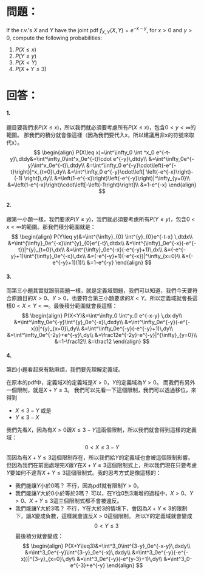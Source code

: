# 問題：
If the r.v.'s $X$ and $Y$ have the joint pdf $f_{X,Y}(X,Y)=e^{-x-y}$, for $x>0$ and $y>0$, compute the following probabilities:
1. $P(X\leq x)$
2. $P(Y\leq y)$
3. $P(X<Y)$
4. $P(X+Y\leq 3)$
# 回答：
#### 1.
題目要我們求$P(X\leq x)$，所以我們就必須要考慮所有$P(X\leq x)$，包含$0<y<\infty$的範圍。
那我們的積分就會像這樣（因為我們要代入x，所以建議用非x的符號來取代x）。
$$
\begin{align}
P(X\leq x)=\int^\infty_0 \int ^x_0 e^{-t-y}\,dtdy&=\int^\infty_0\int^x_0e^{-t}\cdot e^{-y}\,dtdy\\
&=\int^\infty_0e^{-y}\int^x_0e^{-t}\,dtdy\\
&=\int^\infty_0 e^{-y}\cdot\left(-e^{-t}\right)|^x_{t=0}\,dy\\
&=\int^\infty_0 e^{-y}\cdot\left[ \left(-e^{-x}\right)-(-1) \right]\,dy\\
&=\left(1-e^{-x}\right)\left(-e^{-y}\right)|^\infty_{y=0}\\
&=\left(1-e^{-x}\right)\cdot\left[-\left(-1\right)\right]\\
&=1-e^{-x}
\end{align}
$$
#### 2.
跟第一小題一樣，我們要求$P(Y\leq y)$，我們就必須要考慮所有$P(Y\leq y)$，包含$0<x<\infty$的範圍。那我們積分範圍就是：
$$
\begin{align}
P(Y\leq y)&=\int^{\infty}_{0} \int^{y}_{0}e^{-t-x} \,dtdx\\
&=\int^{\infty}_0e^{-x}\int^{y}_{0}e^{-t}\,dtdx\\
&=\int^{\infty}_0e^{-x}(-e^{-t})|^{y}_{t=0}\,dx\\
&=\int^{\infty}_0e^{-x}(-e^{-y}+1)\,dx\\
&=(-e^{-y}+1)\int^{\infty}_0e^{-x}\,dx\\
&=(-e^{-y}+1)(-e^{-x})|^\infty_{x=0}\\
&=(-e^{-y}+1)(1)\\
&=1-e^{-y}
\end{align}
$$

#### 3.
而第三小題其實就跟前兩題一樣，就是定義域問題，我們可以知道，我們今天要符合原題目的$X>0$、$Y>0$，也要符合第三小題要求的$X<Y$。所以定義域就會長這樣$0<X<Y<\infty$。最後積分範圍就會長這樣：
$$
\begin{align}
P(X<Y)&=\int^\infty_0 \int^y_0 e^{-x-y} \,dx dy\\
&=\int^\infty_0e^{-y}\int^{y}_0e^{-x}\,dxdy\\
&=\int^\infty_0e^{-y}(-e^{-x})|^{y}_{x=0}\,dy\\
&=\int^\infty_0e^{-y}(-e^{-y}+1)\,dy\\
&=\int^\infty_0e^{-2y}+e^{-y}\,dy\\
&=\frac12e^{-2y}-e^{-y}|^{\infty}_{y=0}\\
&=1-\frac12\\
&=\frac12
\end{align}
$$
#### 4.
第四小題看起來有點麻煩，我們要先理解定義域。

在原本的pdf中，定義域$X$的定義域是$X>0$，$Y$的定義域為$Y>0$。
而我們有另外一個限制，就是$X+Y\leq 3$。
我們可以先看一下這個限制，我們可以透過移位，來得到
- $X\leq 3-Y$
或是
- $Y\leq 3-X$

我們先看$X$，因為有$X>0$跟$X\leq3-Y$這兩個限制，所以我們就會得到這樣的定義域：
$$0<X\leq 3-Y$$
而因為有$X+Y\leq 3$這個限制存在，所以我們給$Y$的定義域也會被這個限制影響。但因為我們在前面處理完$X$跟$Y$在$X+Y\leq 3$這個限制式上，所以我們現在只要考慮$Y$要如何不違背$X+Y\leq 3$這個限制式。我的思考方式是像這樣的：
- 我們能讓$Y$小於0嗎？
  不行，因為pdf就有限制$Y>0$。
- 我們能讓$Y$大於0小於等於3嗎？
可以，在Y從0到3漸增的過程中，$X>0$、$Y>0$、$X+Y\leq3$這三個限制式都不會被違反。
- 我們能讓Y大於3嗎？
不行，Y在大於3的情境下，會因為$X+Y\leq3$的限制下，讓$X$變成負數，這樣就會違反$X>0$這個限制。
所以Y的定義域就會變成
$$
0<Y\leq3
$$
最後積分就會變成：
$$
\begin{align}
P(X+Y\leq3)&=\int^3_0\int^{3-y}_0e^{-x-y}\,dxdy\\
&=\int^3_0e^{-y}\int^{3-y}_0e^{-x}\,dxdy\\
&=\int^3_0e^{-y}(-e^{-x})|^{3-y}_{x=0}\,dy\\
&=\int^3_0e^{-y}(-e^{y-3}+1)\,dy\\
&=\int^3_0-e^{-3}+e^{-y}
\end{align}
$$